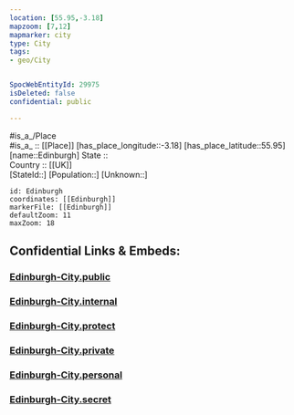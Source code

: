 ```yaml
---
location: [55.95,-3.18] 
mapzoom: [7,12] 
mapmarker: city 
type: City
tags:
- geo/City


SpocWebEntityId: 29975
isDeleted: false
confidential: public

---
```

#is_a_/Place  
#is_a_ :: [[Place]] 
[has_place_longitude::-3.18] 
[has_place_latitude::55.95] 
[name::Edinburgh] 
State ::  
Country :: [[UK]]  
[StateId::] 
[Population::] 
[Unknown::] 


```leaflet
id: Edinburgh
coordinates: [[Edinburgh]] 
markerFile: [[Edinburgh]] 
defaultZoom: 11 
maxZoom: 18
```


## Confidential Links & Embeds: 

### [Edinburgh-City.public](/_public/\Earth\Continent\Europe\Europe~North\UK\Scotland\counties~Scotland\Edinburgh-County\cities~CityofEdinburghEdinburgh-City.public.md) 

### [Edinburgh-City.internal](/_internal/\Earth\Continent\Europe\Europe~North\UK\Scotland\counties~Scotland\Edinburgh-County\cities~CityofEdinburghEdinburgh-City.internal.md) 

### [Edinburgh-City.protect](/_protect/\Earth\Continent\Europe\Europe~North\UK\Scotland\counties~Scotland\Edinburgh-County\cities~CityofEdinburghEdinburgh-City.protect.md) 

### [Edinburgh-City.private](/_private/\Earth\Continent\Europe\Europe~North\UK\Scotland\counties~Scotland\Edinburgh-County\cities~CityofEdinburghEdinburgh-City.private.md) 

### [Edinburgh-City.personal](/_personal/\Earth\Continent\Europe\Europe~North\UK\Scotland\counties~Scotland\Edinburgh-County\cities~CityofEdinburghEdinburgh-City.personal.md) 

### [Edinburgh-City.secret](/_secret/\Earth\Continent\Europe\Europe~North\UK\Scotland\counties~Scotland\Edinburgh-County\cities~CityofEdinburghEdinburgh-City.secret.md)

